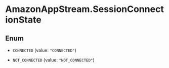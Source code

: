 # AmazonAppStream.SessionConnectionState

## Enum


* `CONNECTED` (value: `"CONNECTED"`)

* `NOT_CONNECTED` (value: `"NOT_CONNECTED"`)


